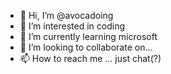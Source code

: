 - 👋 Hi, I’m @avocadoing
- 👀 I’m interested in coding
- 🌱 I’m currently learning microsoft
- 💞️ I’m looking to collaborate on...
- 📫 How to reach me ... just chat(?)

<!---
avocadoing/avocadoing is a ✨ special ✨ repository because its `README.md` (this file) appears on your GitHub profile.
You can click the Preview link to take a look at your changes.
--->
